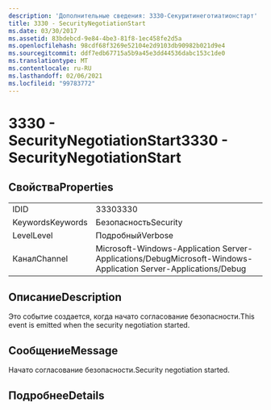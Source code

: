 ```yaml
---
description: 'Дополнительные сведения: 3330-Секуритинеготиатионстарт'
title: 3330 - SecurityNegotiationStart
ms.date: 03/30/2017
ms.assetid: 83bdebcd-9e84-4be3-81f8-1ec458fe2d5a
ms.openlocfilehash: 98cdf68f3269e52104e2d9103db90982b021d9e4
ms.sourcegitcommit: ddf7edb67715a5b9a45e3dd44536dabc153c1de0
ms.translationtype: MT
ms.contentlocale: ru-RU
ms.lasthandoff: 02/06/2021
ms.locfileid: "99783772"
---
```

# <a name="3330---securitynegotiationstart"></a><span data-ttu-id="6148d-103">3330 - SecurityNegotiationStart</span><span class="sxs-lookup"><span data-stu-id="6148d-103">3330 - SecurityNegotiationStart</span></span>

## <a name="properties"></a><span data-ttu-id="6148d-104">Свойства</span><span class="sxs-lookup"><span data-stu-id="6148d-104">Properties</span></span>  
  
|||  
|-|-|  
|<span data-ttu-id="6148d-105">ID</span><span class="sxs-lookup"><span data-stu-id="6148d-105">ID</span></span>|<span data-ttu-id="6148d-106">3330</span><span class="sxs-lookup"><span data-stu-id="6148d-106">3330</span></span>|  
|<span data-ttu-id="6148d-107">Keywords</span><span class="sxs-lookup"><span data-stu-id="6148d-107">Keywords</span></span>|<span data-ttu-id="6148d-108">Безопасность</span><span class="sxs-lookup"><span data-stu-id="6148d-108">Security</span></span>|  
|<span data-ttu-id="6148d-109">Level</span><span class="sxs-lookup"><span data-stu-id="6148d-109">Level</span></span>|<span data-ttu-id="6148d-110">Подробный</span><span class="sxs-lookup"><span data-stu-id="6148d-110">Verbose</span></span>|  
|<span data-ttu-id="6148d-111">Канал</span><span class="sxs-lookup"><span data-stu-id="6148d-111">Channel</span></span>|<span data-ttu-id="6148d-112">Microsoft-Windows-Application Server-Applications/Debug</span><span class="sxs-lookup"><span data-stu-id="6148d-112">Microsoft-Windows-Application Server-Applications/Debug</span></span>|  
  
## <a name="description"></a><span data-ttu-id="6148d-113">Описание</span><span class="sxs-lookup"><span data-stu-id="6148d-113">Description</span></span>  

 <span data-ttu-id="6148d-114">Это событие создается, когда начато согласование безопасности.</span><span class="sxs-lookup"><span data-stu-id="6148d-114">This event is emitted when the security negotiation started.</span></span>  
  
## <a name="message"></a><span data-ttu-id="6148d-115">Сообщение</span><span class="sxs-lookup"><span data-stu-id="6148d-115">Message</span></span>  

 <span data-ttu-id="6148d-116">Начато согласование безопасности.</span><span class="sxs-lookup"><span data-stu-id="6148d-116">Security negotiation started.</span></span>  
  
## <a name="details"></a><span data-ttu-id="6148d-117">Подробнее</span><span class="sxs-lookup"><span data-stu-id="6148d-117">Details</span></span>
